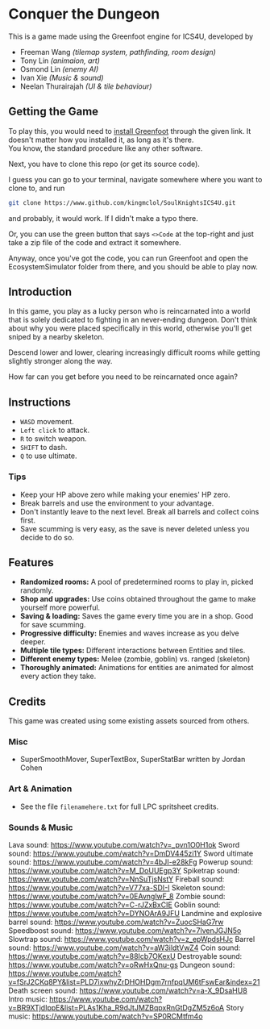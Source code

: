 # Conquer the Dungeon
This is a game made using the Greenfoot engine for ICS4U, developed by
* Freeman Wang *(tilemap system, pathfinding, room design)*
* Tony Lin *(animaion, art)*
* Osmond Lin *(enemy AI)*
* Ivan Xie *(Music & sound)*
* Neelan Thurairajah *(UI & tile behaviour)*

## Getting the Game
To play this, you would need to [install Greenfoot](https://www.greenfoot.org/download) through the given link. It doesn't matter how you installed it, as long as it's there.\
You know, the standard procedure like any other software.

Next, you have to clone this repo (or get its source code).

I guess you can go to your terminal, navigate somewhere where you want to clone to, and run
```bash
git clone https://www.github.com/kingmclol/SoulKnightsICS4U.git
```
and probably, it would work. If I didn't make a typo there.

Or, you can use the green button that says `<>Code` at the top-right and just take a zip file of the code and extract it somewhere.

Anyway, once you've got the code, you can run Greenfoot and open the EcosystemSimulator folder from there, and you should be able to play now.

## Introduction
In this game, you play as a lucky person who is reincarnated into a world that is solely dedicated to fighting in an never-ending dungeon. Don't think about why you were placed specifically in this world, otherwise you'll get sniped by a nearby skeleton.

Descend lower and lower, clearing increasingly difficult rooms while getting slightly stronger along the way.

How far can you get before you need to be reincarnated once again?

## Instructions
- `WASD` movement.
- `Left click` to attack.
- `R` to switch weapon.
- `SHIFT` to dash.
- `Q` to use ultimate.

### Tips
- Keep your HP above zero while making your enemies' HP zero.
- Break barrels and use the environment to your advantage.
- Don't instantly leave to the next level. Break all barrels and collect coins first.
- Save scumming is very easy, as the save is never deleted unless you decide to do so.

## Features
- **Randomized rooms:** A pool of predetermined rooms to play in, picked randomly.
- **Shop and upgrades:** Use coins obtained throughout the game to make yourself more powerful.
- **Saving & loading:** Saves the game every time you are in a shop. Good for save scumming.
- **Progressive difficulty:** Enemies and waves increase as you delve deeper.
- **Multiple tile types:** Different interactions between Entities and tiles.
- **Different enemy types:** Melee (zombie, goblin) vs. ranged (skeleton)
- **Thoroughly animated:** Animations for entities are animated for almost every action they take.

## Credits
This game was created using some existing assets sourced from others.

### Misc
- SuperSmoothMover, SuperTextBox, SuperStatBar written by Jordan Cohen

### Art & Animation
- See the file `filenamehere.txt` for full LPC spritsheet credits.

### Sounds & Music
Lava sound: https://www.youtube.com/watch?v=_pvn1O0H1ok 
Sword sound: https://www.youtube.com/watch?v=DmDV445zi1Y
Sword ultimate sound: https://www.youtube.com/watch?v=4bJI-e28kFg
Powerup sound: https://www.youtube.com/watch?v=M_DoUUEgp3Y
Spiketrap sound: https://www.youtube.com/watch?v=NnSuTjsNstY
Fireball sound: https://www.youtube.com/watch?v=V77xa-SDI-I
Skeleton sound: https://www.youtube.com/watch?v=0EAvnglwF_8
Zombie sound: https://www.youtube.com/watch?v=C-rJZxBxCIE
Goblin sound: https://www.youtube.com/watch?v=DYNOArA9JFU
Landmine and explosive barrel sound: https://www.youtube.com/watch?v=ZuocSHaG7rw
Speedboost sound: https://www.youtube.com/watch?v=7lvenJGJN5o
Slowtrap sound: https://www.youtube.com/watch?v=z_epWpdsHJc
Barrel sound: https://www.youtube.com/watch?v=aW3ildtVwZ4
Coin sound: https://www.youtube.com/watch?v=88Icb7OKexU
Destroyable sound: https://www.youtube.com/watch?v=oRwHxQnu-gs
Dungeon sound: https://www.youtube.com/watch?v=fSrJ2CKq8PY&list=PLD7ixwhyZrDHOHDgm7rnfpqUM6tFswEar&index=21
Death screen sound: https://www.youtube.com/watch?v=a-X_9DsaHU8
Intro music: https://www.youtube.com/watch?v=BR9XTjdIppE&list=PLAs1Kha_R9dJtJMZBqpxRnGtDgZM5z6oA
Story music: https://www.youtube.com/watch?v=SP0RCMtfm4o



